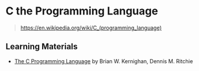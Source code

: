 # C the Programming Language

> <https://en.wikipedia.org/wiki/C_(programming_language)>

## Learning Materials

- [The C Programming Language](the_c_programming_language)
  by Brian W. Kernighan, Dennis M. Ritchie
